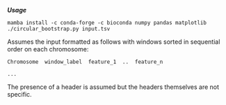 ***Usage***
```
mamba install -c conda-forge -c bioconda numpy pandas matplotlib
./circular_bootstrap.py input.tsv
```
Assumes the input formatted as follows with windows sorted in sequential order on each chromosome:

```
Chromosome  window_label  feature_1  ..  feature_n

... 
```

The presence of a header is assumed but the headers themselves are not specific.
